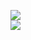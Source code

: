 [![](https://img.shields.io/badge/Made%20With-Github%20Spray-lightgrey.svg?style=for-the-badge&logo=github)](https://github.com/Annihil/github-spray#4853)  
[![](https://i.imgur.com/2DrTn0Z.gif)](https://github.com/Annihil/github-spray)